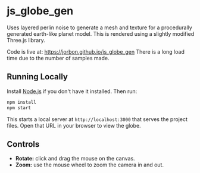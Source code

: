 # js_globe_gen
Uses layered perlin noise to generate a mesh and texture for a procedurally generated earth-like planet model. This is rendered using a slightly modified Three.js library.

Code is live at: https://jorbon.github.io/js_globe_gen
There is a long load time due to the number of samples made.

## Running Locally

Install [Node.js](https://nodejs.org/) if you don't have it installed. Then run:

```bash
npm install
npm start
```

This starts a local server at `http://localhost:3000` that serves the project files. Open that URL in your browser to view the globe.

## Controls

- **Rotate:** click and drag the mouse on the canvas.
- **Zoom:** use the mouse wheel to zoom the camera in and out.
